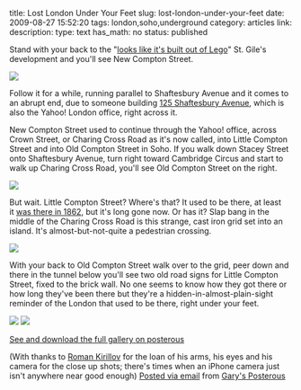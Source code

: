 title: Lost London Under Your Feet
slug: lost-london-under-your-feet
date: 2009-08-27 15:52:20
tags: london,soho,underground
category: articles
link: 
description: 
type: text
has_math: no
status: published

Stand with your back to the "[looks like it's built out of Lego](https://www.flickr.com/photos/vicchi/3836752616/ "https://www.flickr.com/photos/vicchi/3836752616/")" St. Gile's development and you'll see New Compton Street.

[![](https://posterous.com/getfile/files.posterous.com/vicchi/bEiG0ib6gGg1BcD1XlGKCjcCwafJG5l3qJuGGRyo9bTrXkVg23dCix0XIQM3/IMG_1208.jpg.scaled.500.jpg)](https://posterous.com/getfile/files.posterous.com/vicchi/BE6BLfrwq8P8BcGf9GVkteZDiYXkyR8kKEMTOqYy6XVsaYYzc0IqE95rwkI8/IMG_1208.jpg.scaled.1000.jpg "https://posterous.com/getfile/files.posterous.com/vicchi/BE6BLfrwq8P8BcGf9GVkteZDiYXkyR8kKEMTOqYy6XVsaYYzc0IqE95rwkI8/IMG_1208.jpg.scaled.1000.jpg")

Follow it for a while, running parallel to Shaftesbury Avenue and it comes to an abrupt end, due to someone building [125 Shaftesbury Avenue](https://www.flickr.com/photos/mn_francis/25920363/ "https://www.flickr.com/photos/mn_francis/25920363/"), which is also the Yahoo! London office, right across it.

<!-- TEASER_END -->

New Compton Street used to continue through the Yahoo! office, across Crown Street, or Charing Cross Road as it's now called, into Little Compton Street and into Old Compton Street in Soho. If you walk down Stacey Street onto Shaftesbury Avenue, turn right toward Cambridge Circus and start to walk up Charing Cross Road, you'll see Old Compton Street on the right.

[![](https://posterous.com/getfile/files.posterous.com/vicchi/PMWdvXNg6akqhzioekOX2weDy5uM2YxRY5zYhOlWQXOhvHf8BVrpsNxeGHo0/IMG_1207.jpg.scaled.500.jpg)](https://posterous.com/getfile/files.posterous.com/vicchi/jW7vHXGOLdKzpXc2ZJceEbUEZx0npKFrpUt06WkYiIrkALLCECb6qu8zqJ7d/IMG_1207.jpg.scaled.1000.jpg "https://posterous.com/getfile/files.posterous.com/vicchi/jW7vHXGOLdKzpXc2ZJceEbUEZx0npKFrpUt06WkYiIrkALLCECb6qu8zqJ7d/IMG_1207.jpg.scaled.1000.jpg")

But wait. Little Compton Street? Where's that? It used to be there, at least it [was there in 1862](https://www.motco.com/Map/81006/SeriesSearchPlatesFulla.asp?mode=query&title=Little+Compton+Street&artist=390&other=600&x=11&y=11 "https://www.motco.com/Map/81006/SeriesSearchPlatesFulla.asp?mode=query&title=Little+Compton+Street&artist=390&other=600&x=11&y=11"), but it's long gone now. Or has it? Slap bang in the middle of the Charing Cross Road is this strange, cast iron grid set into an island. It's almost-but-not-quite a pedestrian crossing.

[![](https://posterous.com/getfile/files.posterous.com/vicchi/PGljlT9edXeYLMqcKWu26aCo1vFXDgGn1xSwOpRLivhdSFCAgyjeTN1L5aQj/IMG_1206.jpg.scaled.500.jpg)](https://posterous.com/getfile/files.posterous.com/vicchi/QqJy4UhMTMeacNxQCSpmfUM7XJRSkPlV4YvTiBZejm6cukWsDOiYAvkCnADT/IMG_1206.jpg.scaled.1000.jpg "https://posterous.com/getfile/files.posterous.com/vicchi/QqJy4UhMTMeacNxQCSpmfUM7XJRSkPlV4YvTiBZejm6cukWsDOiYAvkCnADT/IMG_1206.jpg.scaled.1000.jpg")

With your back to Old Compton Street walk over to the grid, peer down and there in the tunnel below you'll see two old road signs for Little Compton Street, fixed to the brick wall. No one seems to know how they got there or how long they've been there but they're a hidden-in-almost-plain-sight reminder of the London that used to be there, right under your feet.

[![](https://posterous.com/getfile/files.posterous.com/vicchi/quOR1WbNyz5vl3kqSdW0McqCwvHLOagsbZ7XSYi5m5aHpJLLVYIJUweZ3xTR/IMG_2743-1.jpg.scaled.500.jpg)](https://posterous.com/getfile/files.posterous.com/vicchi/bjTBWY8LKGdcstz0TN4fz7z4RBb910CheJB1eyoi24y2m6NEQdBvA7CcJsdK/IMG_2743-1.jpg.scaled.1000.jpg "https://posterous.com/getfile/files.posterous.com/vicchi/bjTBWY8LKGdcstz0TN4fz7z4RBb910CheJB1eyoi24y2m6NEQdBvA7CcJsdK/IMG_2743-1.jpg.scaled.1000.jpg") [![](https://posterous.com/getfile/files.posterous.com/vicchi/wbEniMgvNImDVyYPspTq6aPOdOp4jsSbz1NaLrLO8UZq4GrofcapKwMEte7S/IMG_2747.jpg.scaled.500.jpg)](https://posterous.com/getfile/files.posterous.com/vicchi/IxD56rvISKpWDXeEURn0vmoWTCpPvrlGSpAGVciuIh51KaMw3sRRduKQeP4T/IMG_2747.jpg.scaled.1000.jpg "https://posterous.com/getfile/files.posterous.com/vicchi/IxD56rvISKpWDXeEURn0vmoWTCpPvrlGSpAGVciuIh51KaMw3sRRduKQeP4T/IMG_2747.jpg.scaled.1000.jpg")

[See and download the full gallery on posterous](https://vicchi.posterous.com/lost-london-under-your-feet-tag-london-soho-u "https://vicchi.posterous.com/lost-london-under-your-feet-tag-london-soho-u")

(With thanks to [Roman Kirillov](https://twitter.com/sigizmund "https://twitter.com/sigizmund") for the loan of his arms, his eyes and his camera for the close up shots; there's times when an iPhone camera just isn't anywhere near good enough)
[Posted via email](https://posterous.com "https://posterous.com") from [Gary's Posterous](https://vicchi.posterous.com/lost-london-under-your-feet-tag-london-soho-u "https://vicchi.posterous.com/lost-london-under-your-feet-tag-london-soho-u")



